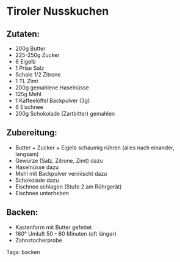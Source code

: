 Tiroler Nusskuchen
===================


Zutaten:
-------------
 * 200g Butter
 * 225-250g Zucker
 * 6 Eigelb
 * 1 Prise Salz
 * Schale 1/2 Zitrone
 * 1 TL Zimt
 * 200g gemahlene Haselnüsse
 * 125g Mehl
 * 1 Kaffeelöffel Backpulver (3g)
 * 6 Eischnee
 * 200g Schokolade (Zartbitter) gemahlen


Zubereitung:
-------------
 * Butter + Zucker + Eigelb schaumig rühren (alles nach einander, langsam)
 * Gewürze (Salz, Zitrone, Zimt) dazu
 * Haselnüsse dazu
 * Mehl mit Backpulver vermischt dazu
 * Schokolade dazu
 * Eischnee schlagen (Stufe 2 am Rührgerät)
 * Eischnee unterheben

Backen:
-------------
 * Kastenform mit Butter gefettet
 * 160° Umluft 50 - 60 Minuten (oft länger)
 * Zahnstocherprobe


Tags: backen

